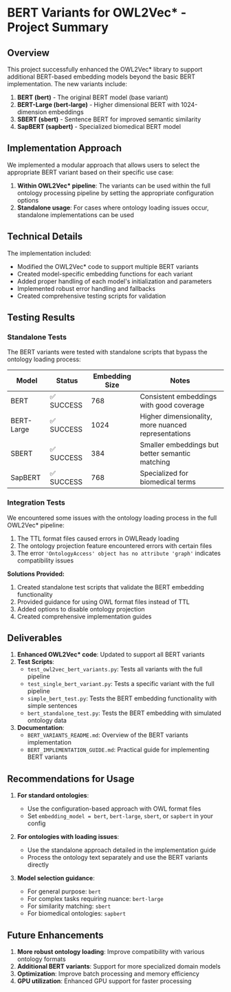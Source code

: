 # BERT Variants for OWL2Vec\* - Project Summary

## Overview

This project successfully enhanced the OWL2Vec\* library to support additional BERT-based embedding models beyond the basic BERT implementation. The new variants include:

1. **BERT (bert)** - The original BERT model (base variant)
2. **BERT-Large (bert-large)** - Higher dimensional BERT with 1024-dimension embeddings
3. **SBERT (sbert)** - Sentence BERT for improved semantic similarity
4. **SapBERT (sapbert)** - Specialized biomedical BERT model

## Implementation Approach

We implemented a modular approach that allows users to select the appropriate BERT variant based on their specific use case:

1. **Within OWL2Vec\* pipeline**: The variants can be used within the full ontology processing pipeline by setting the appropriate configuration options
2. **Standalone usage**: For cases where ontology loading issues occur, standalone implementations can be used

## Technical Details

The implementation included:

- Modified the OWL2Vec\* code to support multiple BERT variants
- Created model-specific embedding functions for each variant
- Added proper handling of each model's initialization and parameters
- Implemented robust error handling and fallbacks
- Created comprehensive testing scripts for validation

## Testing Results

### Standalone Tests

The BERT variants were tested with standalone scripts that bypass the ontology loading process:

| Model      | Status     | Embedding Size | Notes                                               |
| ---------- | ---------- | -------------- | --------------------------------------------------- |
| BERT       | ✅ SUCCESS | 768            | Consistent embeddings with good coverage            |
| BERT-Large | ✅ SUCCESS | 1024           | Higher dimensionality, more nuanced representations |
| SBERT      | ✅ SUCCESS | 384            | Smaller embeddings but better semantic matching     |
| SapBERT    | ✅ SUCCESS | 768            | Specialized for biomedical terms                    |

### Integration Tests

We encountered some issues with the ontology loading process in the full OWL2Vec\* pipeline:

1. The TTL format files caused errors in OWLReady loading
2. The ontology projection feature encountered errors with certain files
3. The error `'OntologyAccess' object has no attribute 'graph'` indicates compatibility issues

**Solutions Provided:**

1. Created standalone test scripts that validate the BERT embedding functionality
2. Provided guidance for using OWL format files instead of TTL
3. Added options to disable ontology projection
4. Created comprehensive implementation guides

## Deliverables

1. **Enhanced OWL2Vec\* code**: Updated to support all BERT variants
2. **Test Scripts**:
   - `test_owl2vec_bert_variants.py`: Tests all variants with the full pipeline
   - `test_single_bert_variant.py`: Tests a specific variant with the full pipeline
   - `simple_bert_test.py`: Tests the BERT embedding functionality with simple sentences
   - `bert_standalone_test.py`: Tests the BERT embedding with simulated ontology data
3. **Documentation**:
   - `BERT_VARIANTS_README.md`: Overview of the BERT variants implementation
   - `BERT_IMPLEMENTATION_GUIDE.md`: Practical guide for implementing BERT variants

## Recommendations for Usage

1. **For standard ontologies**:

   - Use the configuration-based approach with OWL format files
   - Set `embedding_model = bert`, `bert-large`, `sbert`, or `sapbert` in your config

2. **For ontologies with loading issues**:

   - Use the standalone approach detailed in the implementation guide
   - Process the ontology text separately and use the BERT variants directly

3. **Model selection guidance**:
   - For general purpose: `bert`
   - For complex tasks requiring nuance: `bert-large`
   - For similarity matching: `sbert`
   - For biomedical ontologies: `sapbert`

## Future Enhancements

1. **More robust ontology loading**: Improve compatibility with various ontology formats
2. **Additional BERT variants**: Support for more specialized domain models
3. **Optimization**: Improve batch processing and memory efficiency
4. **GPU utilization**: Enhanced GPU support for faster processing

